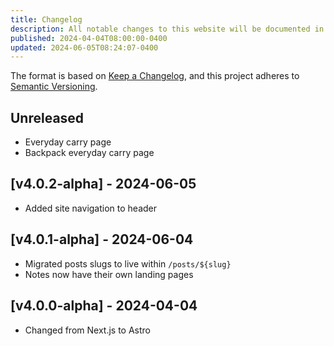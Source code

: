 ```yaml
---
title: Changelog
description: All notable changes to this website will be documented in this file.
published: 2024-04-04T08:00:00-0400
updated: 2024-06-05T08:24:07-0400
---
```


The format is based on [Keep a Changelog](https://keepachangelog.com/en/1.1.0/),
and this project adheres to [Semantic Versioning](https://semver.org/spec/v2.0.0.html).

## Unreleased

- Everyday carry page
- Backpack everyday carry page

## [v4.0.2-alpha] - 2024-06-05

- Added site navigation to header

## [v4.0.1-alpha] - 2024-06-04

- Migrated posts slugs to live within `/posts/${slug}`
- Notes now have their own landing pages

## [v4.0.0-alpha] - 2024-04-04

- Changed from Next.js to Astro
